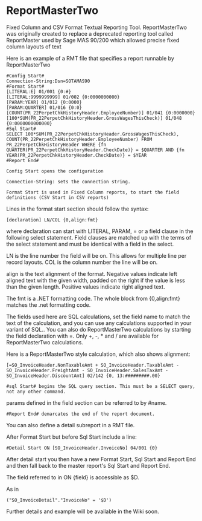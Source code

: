 # ReportMasterTwo
Fixed Column and CSV Format Textual Reporting Tool. ReportMasterTwo was originally created to replace a deprecated reporting tool called ReportMaster used by Sage MAS 90/200 which allowed precise fixed column layouts of text 

Here is an example of a RMT file that specifies a report runnable by ReportMasterTwo

    #Config Start#  
    Connection-String:Dsn=SOTAMAS90  
    #Format Start#
    [LITERAL:E] 01/001 {0:#}  
    [LITERAL:9999999999] 01/002 {0:0000000000}  
    [PARAM:YEAR] 01/012 {0:0000}  
    [PARAM:QUARTER] 01/016 {0:0}  
    [COUNT(PR_22PerpetChkHistoryHeader.EmployeeNumber)] 01/041 {0:0000000}  
    [100*SUM(PR_22PerpetChkHistoryHeader.GrossWagesThisCheck)] 01/048 {0:0000000000000}  
    #Sql Start#  
    SELECT 100*SUM(PR_22PerpetChkHistoryHeader.GrossWagesThisCheck), COUNT(PR_22PerpetChkHistoryHeader.EmployeeNumber) FROM  
    PR_22PerpetChkHistoryHeader WHERE {fn QUARTER(PR_22PerpetChkHistoryHeader.CheckDate)} = $QUARTER AND {fn YEAR(PR_22PerpetChkHistoryHeader.CheckDate)} = $YEAR  
    #Report End#  

    Config Start opens the configuration

    Connection-String: sets the connection string.

    Format Start is used in Fixed Column reports, to start the field definitions (CSV Start in CSV reports)

Lines in the format start section should follow the syntax:

    [declaration] LN/COL {0,align:fmt} 

where declaration can start with LITERAL, PARAM, = or a field clause in the following select statement. Field clauses are matched up with the terms of the select statement and must be identical with a field in the select.

LN is the line number the field will be on. This allows for multiple line per record layouts. COL is the column number the line will be on.

align is the text alignment of the format. Negative values indicate left aligned text with the given width, padded on the right if the value is less than the given length. Positive values indicate right aligned text.

The fmt is a .NET formatting code. The whole block from {0,align:fmt} matches the .net formatting code.

The fields used here are SQL calculations, set the field name to match the text of the calculation, and you can use any calculations supported in your variant of SQL.. You can also do ReportMasterTwo calculations by starting the field declaration with =. Only +, -, * and / are available for ReportMasterTwo calculations.

Here is a ReportMasterTwo style calculation, which also shows alignment:

    [=SO_InvoiceHeader.NonTaxableAmt + SO_InvoiceHeader.TaxableAmt - SO_InvoiceHeader.FreightAmt - SO_InvoiceHeader.SalesTaxAmt - SO_InvoiceHeader.DiscountAmt] 02/142 {0, 13:#########.00}

    #sql Start# begins the SQL query section. This must be a SELECT query, not any other command.

params defined in the field section can be referred to by #name.

    #Report End# demarcates the end of the report document.

You can also define a detail subreport in a RMT file.

After Format Start but before Sql Start include a line:

    #Detail Start ON [SO_InvoiceHeader.InvoiceNo] 04/001 {0}

After detail start you then have a new Format Start, Sql Start and Report End and then fall back to the master report's Sql Start and Report End.

The field referred to in ON {field} is accessible as $D. 

As in 

    ("SO_InvoiceDetail"."InvoiceNo" = '$D') 

Further details and example will be available in the Wiki soon.
